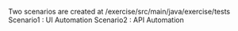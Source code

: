 
Two scenarios are created at 
/exercise/src/main/java/exercise/tests
Scenario1 : UI Automation
Scenario2 : API Automation
